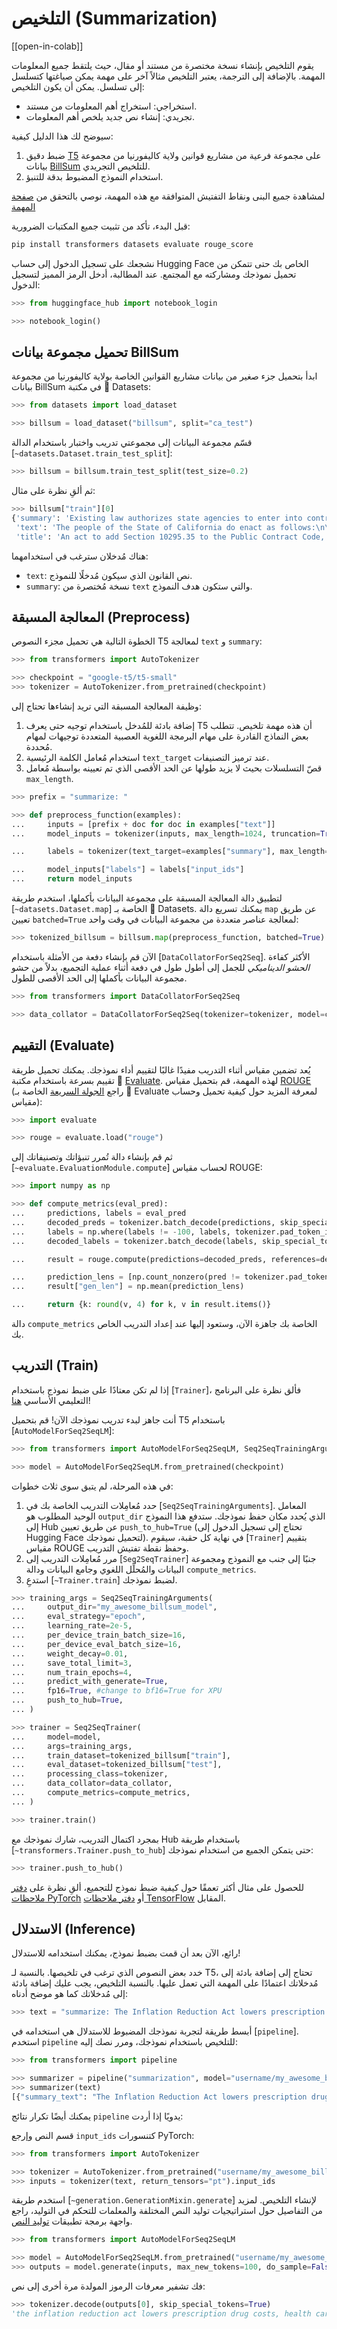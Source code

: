 <!--Copyright 2022 The HuggingFace Team. All rights reserved.

Licensed under the Apache License, Version 2.0 (the "License"); you may not use this file except in compliance with
the License. You may obtain a copy of the License at

http://www.apache.org/licenses/LICENSE-2.0

Unless required by applicable law or agreed to in writing, software distributed under the License is distributed on
an "AS IS" BASIS, WITHOUT WARRANTIES OR CONDITIONS OF ANY KIND, either express or implied. See the License for the
specific language governing permissions and limitations under the License.

⚠️ Note that this file is in Markdown but contain specific syntax for our doc-builder (similar to MDX) that may not be
rendered properly in your Markdown viewer.

-->

# التلخيص (Summarization)

[[open-in-colab]]

<Youtube id="yHnr5Dk2zCI"/>

يقوم التلخيص بإنشاء نسخة مختصرة من مستند أو مقال، حيث يلتقط جميع المعلومات المهمة. بالإضافة إلى الترجمة، يعتبر التلخيص مثالاً آخر على مهمة يمكن صياغتها كتسلسل إلى تسلسل. يمكن أن يكون التلخيص:

- استخراجي: استخراج أهم المعلومات من مستند.
- تجريدي: إنشاء نص جديد يلخص أهم المعلومات.

سيوضح لك هذا الدليل كيفية:

1. ضبط دقيق [T5](https://huggingface.co/google-t5/t5-small) على مجموعة فرعية من مشاريع قوانين ولاية كاليفورنيا من مجموعة بيانات [BillSum](https://huggingface.co/datasets/billsum) للتلخيص التجريدي.
2. استخدام النموذج المضبوط بدقة للتنبؤ.

<Tip>

لمشاهدة جميع البنى ونقاط التفتيش المتوافقة مع هذه المهمة، نوصي بالتحقق من [صفحة المهمة](https://huggingface.co/tasks/summarization)

</Tip>

قبل البدء، تأكد من تثبيت جميع المكتبات الضرورية:

```bash
pip install transformers datasets evaluate rouge_score
```

نشجعك على تسجيل الدخول إلى حساب Hugging Face الخاص بك حتى تتمكن من تحميل نموذجك ومشاركته مع المجتمع. عند المطالبة، أدخل الرمز المميز لتسجيل الدخول:

```py
>>> from huggingface_hub import notebook_login

>>> notebook_login()
```

## تحميل مجموعة بيانات BillSum

ابدأ بتحميل جزء صغير من بيانات مشاريع القوانين الخاصة بولاية كاليفورنيا من مجموعة بيانات BillSum في مكتبة 🤗 Datasets:

```py
>>> from datasets import load_dataset

>>> billsum = load_dataset("billsum", split="ca_test")
```

قسّم مجموعة البيانات إلى مجموعتي تدريب واختبار باستخدام الدالة [`~datasets.Dataset.train_test_split`]:

```py
>>> billsum = billsum.train_test_split(test_size=0.2)
```

ثم ألقِ نظرة على مثال:

```py
>>> billsum["train"][0]
{'summary': 'Existing law authorizes state agencies to enter into contracts for the acquisition of goods or services upon approval by the Department of General Services. Existing law sets forth various requirements and prohibitions for those contracts, including, but not limited to, a prohibition on entering into contracts for the acquisition of goods or services of $100,000 or more with a contractor that discriminates between spouses and domestic partners or same-sex and different-sex couples in the provision of benefits. Existing law provides that a contract entered into in violation of those requirements and prohibitions is void and authorizes the state or any person acting on behalf of the state to bring a civil action seeking a determination that a contract is in violation and therefore void. Under existing law, a willful violation of those requirements and prohibitions is a misdemeanor.\nThis bill would also prohibit a state agency from entering into contracts for the acquisition of goods or services of $100,000 or more with a contractor that discriminates between employees on the basis of gender identity in the provision of benefits, as specified. By expanding the scope of a crime, this bill would impose a state-mandated local program.\nThe California Constitution requires the state to reimburse local agencies and school districts for certain costs mandated by the state. Statutory provisions establish procedures for making that reimbursement.\nThis bill would provide that no reimbursement is required by this act for a specified reason.',
 'text': 'The people of the State of California do enact as follows:\n\n\nSECTION 1.\nSection 10295.35 is added to the Public Contract Code, to read:\n10295.35.\n(a) (1) Notwithstanding any other law, a state agency shall not enter into any contract for the acquisition of goods or services in the amount of one hundred thousand dollars ($100,000) or more with a contractor that, in the provision of benefits, discriminates between employees on the basis of an employee’s or dependent’s actual or perceived gender identity, including, but not limited to, the employee’s or dependent’s identification as transgender.\n(2) For purposes of this section, “contract” includes contracts with a cumulative amount of one hundred thousand dollars ($100,000) or more per contractor in each fiscal year.\n(3) For purposes of this section, an employee health plan is discriminatory if the plan is not consistent with Section 1365.5 of the Health and Safety Code and Section 10140 of the Insurance Code.\n(4) The requirements of this section shall apply only to those portions of a contractor’s operations that occur under any of the following conditions:\n(A) Within the state.\n(B) On real property outside the state if the property is owned by the state or if the state has a right to occupy the property, and if the contractor’s presence at that location is connected to a contract with the state.\n(C) Elsewhere in the United States where work related to a state contract is being performed.\n(b) Contractors shall treat as confidential, to the maximum extent allowed by law or by the requirement of the contractor’s insurance provider, any request by an employee or applicant for employment benefits or any documentation of eligibility for benefits submitted by an employee or applicant for employment.\n(c) After taking all reasonable measures to find a contractor that complies with this section, as determined by the state agency, the requirements of this section may be waived under any of the following circumstances:\n(1) There is only one prospective contractor willing to enter into a specific contract with the state agency.\n(2) The contract is necessary to respond to an emergency, as determined by the state agency, that endangers the public health, welfare, or safety, or the contract is necessary for the provision of essential services, and no entity that complies with the requirements of this section capable of responding to the emergency is immediately available.\n(3) The requirements of this section violate, or are inconsistent with, the terms or conditions of a grant, subvention, or agreement, if the agency has made a good faith attempt to change the terms or conditions of any grant, subvention, or agreement to authorize application of this section.\n(4) The contractor is providing wholesale or bulk water, power, or natural gas, the conveyance or transmission of the same, or ancillary services, as required for ensuring reliable services in accordance with good utility practice, if the purchase of the same cannot practically be accomplished through the standard competitive bidding procedures and the contractor is not providing direct retail services to end users.\n(d) (1) A contractor shall not be deemed to discriminate in the provision of benefits if the contractor, in providing the benefits, pays the actual costs incurred in obtaining the benefit.\n(2) If a contractor is unable to provide a certain benefit, despite taking reasonable measures to do so, the contractor shall not be deemed to discriminate in the provision of benefits.\n(e) (1) Every contract subject to this chapter shall contain a statement by which the contractor certifies that the contractor is in compliance with this section.\n(2) The department or other contracting agency shall enforce this section pursuant to its existing enforcement powers.\n(3) (A) If a contractor falsely certifies that it is in compliance with this section, the contract with that contractor shall be subject to Article 9 (commencing with Section 10420), unless, within a time period specified by the department or other contracting agency, the contractor provides to the department or agency proof that it has complied, or is in the process of complying, with this section.\n(B) The application of the remedies or penalties contained in Article 9 (commencing with Section 10420) to a contract subject to this chapter shall not preclude the application of any existing remedies otherwise available to the department or other contracting agency under its existing enforcement powers.\n(f) Nothing in this section is intended to regulate the contracting practices of any local jurisdiction.\n(g) This section shall be construed so as not to conflict with applicable federal laws, rules, or regulations. In the event that a court or agency of competent jurisdiction holds that federal law, rule, or regulation invalidates any clause, sentence, paragraph, or section of this code or the application thereof to any person or circumstances, it is the intent of the state that the court or agency sever that clause, sentence, paragraph, or section so that the remainder of this section shall remain in effect.\nSEC. 2.\nSection 10295.35 of the Public Contract Code shall not be construed to create any new enforcement authority or responsibility in the Department of General Services or any other contracting agency.\nSEC. 3.\nNo reimbursement is required by this act pursuant to Section 6 of Article XIII\u2009B of the California Constitution because the only costs that may be incurred by a local agency or school district will be incurred because this act creates a new crime or infraction, eliminates a crime or infraction, or changes the penalty for a crime or infraction, within the meaning of Section 17556 of the Government Code, or changes the definition of a crime within the meaning of Section 6 of Article XIII\u2009B of the California Constitution.',
 'title': 'An act to add Section 10295.35 to the Public Contract Code, relating to public contracts.'}
```

هناك مُدخلان سترغب في استخدامهما:

- `text`: نص القانون الذي سيكون مُدخلًا للنموذج.
- `summary`: نسخة مُختصرة من `text` والتي ستكون هدف النموذج.

## المعالجة المسبقة (Preprocess)

الخطوة التالية هي تحميل مجزء النصوص T5 لمعالجة `text` و `summary`:

```py
>>> from transformers import AutoTokenizer

>>> checkpoint = "google-t5/t5-small"
>>> tokenizer = AutoTokenizer.from_pretrained(checkpoint)
```

وظيفة المعالجة المسبقة التي تريد إنشاءها تحتاج إلى:

1. إضافة بادئة للمُدخل باستخدام توجيه حتى يعرف T5 أن هذه مهمة تلخيص. تتطلب بعض النماذج القادرة على مهام البرمجة اللغوية العصبية المتعددة توجيهات لمهام مُحددة.
2. استخدام مُعامل الكلمة الرئيسية `text_target` عند ترميز التصنيفات.
3. قصّ التسلسلات بحيث لا يزيد طولها عن الحد الأقصى الذي تم تعيينه بواسطة مُعامل `max_length`.

```py
>>> prefix = "summarize: "

>>> def preprocess_function(examples):
...     inputs = [prefix + doc for doc in examples["text"]]
...     model_inputs = tokenizer(inputs, max_length=1024, truncation=True)

...     labels = tokenizer(text_target=examples["summary"], max_length=128, truncation=True)

...     model_inputs["labels"] = labels["input_ids"]
...     return model_inputs
```

لتطبيق دالة المعالجة المسبقة على مجموعة البيانات بأكملها، استخدم طريقة [`~datasets.Dataset.map`] الخاصة بـ 🤗 Datasets. يمكنك تسريع دالة `map` عن طريق تعيين `batched=True` لمعالجة عناصر متعددة من مجموعة البيانات في وقت واحد:

```py
>>> tokenized_billsum = billsum.map(preprocess_function, batched=True)
```

الآن قم بإنشاء دفعة من الأمثلة باستخدام [`DataCollatorForSeq2Seq`].  الأكثر كفاءة *الحشو الديناميكي* للجمل إلى أطول طول في دفعة أثناء عملية التجميع، بدلاً من حشو مجموعة البيانات بأكملها إلى الحد الأقصى للطول.


```py
>>> from transformers import DataCollatorForSeq2Seq

>>> data_collator = DataCollatorForSeq2Seq(tokenizer=tokenizer, model=checkpoint)
```

## التقييم (Evaluate)

يُعد تضمين مقياس أثناء التدريب مفيدًا غالبًا لتقييم أداء نموذجك. يمكنك تحميل طريقة تقييم بسرعة باستخدام مكتبة 🤗 [Evaluate](https://huggingface.co/docs/evaluate/index). لهذه المهمة، قم بتحميل مقياس [ROUGE](https://huggingface.co/spaces/evaluate-metric/rouge) (راجع [الجولة السريعة](https://huggingface.co/docs/evaluate/a_quick_tour) الخاصة بـ 🤗 Evaluate لمعرفة المزيد حول كيفية تحميل وحساب مقياس):

```py
>>> import evaluate

>>> rouge = evaluate.load("rouge")
```

ثم قم بإنشاء دالة تُمرر تنبؤاتك وتصنيفاتك إلى [`~evaluate.EvaluationModule.compute`] لحساب مقياس ROUGE:

```py
>>> import numpy as np

>>> def compute_metrics(eval_pred):
...     predictions, labels = eval_pred
...     decoded_preds = tokenizer.batch_decode(predictions, skip_special_tokens=True)
...     labels = np.where(labels != -100, labels, tokenizer.pad_token_id)
...     decoded_labels = tokenizer.batch_decode(labels, skip_special_tokens=True)

...     result = rouge.compute(predictions=decoded_preds, references=decoded_labels, use_stemmer=True)

...     prediction_lens = [np.count_nonzero(pred != tokenizer.pad_token_id) for pred in predictions]
...     result["gen_len"] = np.mean(prediction_lens)

...     return {k: round(v, 4) for k, v in result.items()}
```

دالة `compute_metrics` الخاصة بك جاهزة الآن، وستعود إليها عند إعداد التدريب الخاص بك.

## التدريب (Train)


<Tip>

إذا لم تكن معتادًا على ضبط نموذج باستخدام [`Trainer`]، فألق نظرة على البرنامج التعليمي الأساسي [هنا](../training#train-with-pytorch-trainer)!

</Tip>

أنت جاهز لبدء تدريب نموذجك الآن! قم بتحميل T5 باستخدام [`AutoModelForSeq2SeqLM`]:

```py
>>> from transformers import AutoModelForSeq2SeqLM, Seq2SeqTrainingArguments, Seq2SeqTrainer

>>> model = AutoModelForSeq2SeqLM.from_pretrained(checkpoint)
```

في هذه المرحلة، لم يتبق سوى ثلاث خطوات:

1. حدد مُعامِلات التدريب الخاصة بك في [`Seq2SeqTrainingArguments`]. المعامل الوحيد المطلوب هو `output_dir` الذي يُحدد مكان حفظ نموذجك. ستدفع هذا النموذج إلى Hub عن طريق تعيين `push_to_hub=True` (تحتاج إلى تسجيل الدخول إلى Hugging Face لتحميل نموذجك). في نهاية كل حقبة، سيقوم [`Trainer`] بتقييم مقياس ROUGE وحفظ نقطة تفتيش التدريب.
2. مرر مُعامِلات التدريب إلى [`Seq2SeqTrainer`] جنبًا إلى جنب مع النموذج ومجموعة البيانات والمُحلِّل اللغوي وجامع البيانات ودالة `compute_metrics`.
3. استدعِ [`~Trainer.train`] لضبط نموذجك.

```py
>>> training_args = Seq2SeqTrainingArguments(
...     output_dir="my_awesome_billsum_model",
...     eval_strategy="epoch",
...     learning_rate=2e-5,
...     per_device_train_batch_size=16,
...     per_device_eval_batch_size=16,
...     weight_decay=0.01,
...     save_total_limit=3,
...     num_train_epochs=4,
...     predict_with_generate=True,
...     fp16=True, #change to bf16=True for XPU
...     push_to_hub=True,
... )

>>> trainer = Seq2SeqTrainer(
...     model=model,
...     args=training_args,
...     train_dataset=tokenized_billsum["train"],
...     eval_dataset=tokenized_billsum["test"],
...     processing_class=tokenizer,
...     data_collator=data_collator,
...     compute_metrics=compute_metrics,
... )

>>> trainer.train()
```

بمجرد اكتمال التدريب، شارك نموذجك مع Hub باستخدام طريقة [`~transformers.Trainer.push_to_hub`] حتى يتمكن الجميع من استخدام نموذجك:

```py
>>> trainer.push_to_hub()
```

<Tip>

للحصول على مثال أكثر تعمقًا حول كيفية ضبط نموذج للتجميع، ألقِ نظرة على [دفتر ملاحظات PyTorch](https://colab.research.google.com/github/huggingface/notebooks/blob/main/examples/summarization.ipynb)
أو [دفتر ملاحظات TensorFlow](https://colab.research.google.com/github/huggingface/notebooks/blob/main/examples/summarization-tf.ipynb) المقابل.

</Tip>

## الاستدلال (Inference)

رائع، الآن بعد أن قمت بضبط نموذج، يمكنك استخدامه للاستدلال!

خدد بعض النصوص الذي ترغب في تلخيصها. بالنسبة لـ T5، تحتاج إلى إضافة بادئة إلى مُدخلاتك اعتمادًا على المهمة التي تعمل عليها. بالنسبة التلخيص، يجب عليك إضافة بادئة إلى مُدخلاتك كما هو موضح أدناه:

```py
>>> text = "summarize: The Inflation Reduction Act lowers prescription drug costs, health care costs, and energy costs. It's the most aggressive action on tackling the climate crisis in American history, which will lift up American workers and create good-paying, union jobs across the country. It'll lower the deficit and ask the ultra-wealthy and corporations to pay their fair share. And no one making under $400,000 per year will pay a penny more in taxes."
```

أبسط طريقة لتجربة نموذجك المضبوط للاستدلال هي استخدامه في [`pipeline`]. استخدم `pipeline` للتلخيص باستخدام نموذجك، ومرر نصك إليه:

```py
>>> from transformers import pipeline

>>> summarizer = pipeline("summarization", model="username/my_awesome_billsum_model")
>>> summarizer(text)
[{"summary_text": "The Inflation Reduction Act lowers prescription drug costs, health care costs, and energy costs. It's the most aggressive action on tackling the climate crisis in American history, which will lift up American workers and create good-paying, union jobs across the country."}]
```

يمكنك أيضًا تكرار نتائج `pipeline` يدويًا إذا أردت:

قسم النص وإرجع `input_ids` كتنسورات PyTorch:

```py
>>> from transformers import AutoTokenizer

>>> tokenizer = AutoTokenizer.from_pretrained("username/my_awesome_billsum_model")
>>> inputs = tokenizer(text, return_tensors="pt").input_ids
```

استخدم طريقة [`~generation.GenerationMixin.generate`] لإنشاء التلخيص. لمزيد من التفاصيل حول استراتيجيات توليد النص المختلفة والمعلمات للتحكم في التوليد، راجع واجهة برمجة تطبيقات [توليد النص](../main_classes/text_generation).

```py
>>> from transformers import AutoModelForSeq2SeqLM

>>> model = AutoModelForSeq2SeqLM.from_pretrained("username/my_awesome_billsum_model")
>>> outputs = model.generate(inputs, max_new_tokens=100, do_sample=False)
```

فك تشفير معرفات الرموز المولدة مرة أخرى إلى نص:

```py
>>> tokenizer.decode(outputs[0], skip_special_tokens=True)
'the inflation reduction act lowers prescription drug costs, health care costs, and energy costs. it's the most aggressive action on tackling the climate crisis in american history. it will ask the ultra-wealthy and corporations to pay their fair share.'
```
